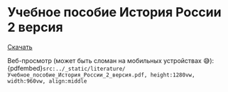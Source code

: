 # Учебное пособие История России 2 версия

[Скачать](../_static/literature/Учебное_пособие_История_России_2_версия.pdf)

Веб-просмотр (может быть сломан на мобильных устройствах 😅):
{pdfembed}`src:../_static/literature/Учебное_пособие_История_России_2_версия.pdf, height:1280vw, width:960vw, align:middle`
